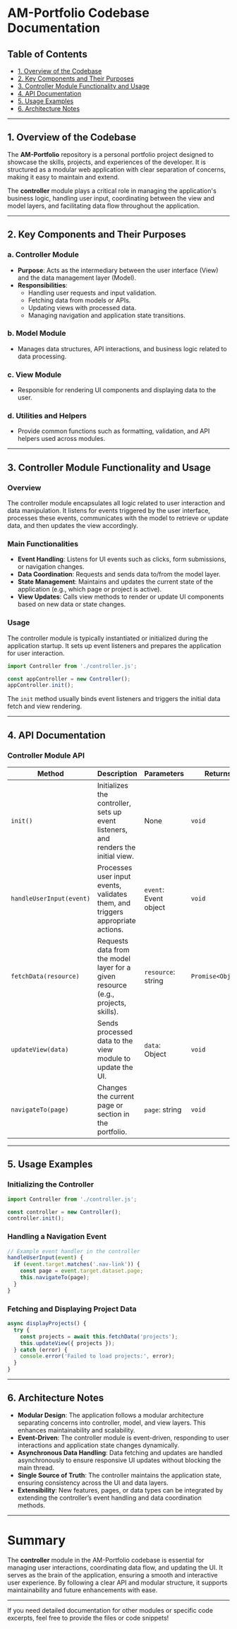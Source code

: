 # AM-Portfolio Codebase Documentation

## Table of Contents
- [1. Overview of the Codebase](#1-overview-of-the-codebase)  
- [2. Key Components and Their Purposes](#2-key-components-and-their-purposes)  
- [3. Controller Module Functionality and Usage](#3-controller-module-functionality-and-usage)  
- [4. API Documentation](#4-api-documentation)  
- [5. Usage Examples](#5-usage-examples)  
- [6. Architecture Notes](#6-architecture-notes)  

---

## 1. Overview of the Codebase

The **AM-Portfolio** repository is a personal portfolio project designed to showcase the skills, projects, and experiences of the developer. It is structured as a modular web application with clear separation of concerns, making it easy to maintain and extend.

The **controller** module plays a critical role in managing the application's business logic, handling user input, coordinating between the view and model layers, and facilitating data flow throughout the application.

---

## 2. Key Components and Their Purposes

### a. Controller Module  
- **Purpose**: Acts as the intermediary between the user interface (View) and the data management layer (Model).  
- **Responsibilities**:  
  - Handling user requests and input validation.  
  - Fetching data from models or APIs.  
  - Updating views with processed data.  
  - Managing navigation and application state transitions.  

### b. Model Module  
- Manages data structures, API interactions, and business logic related to data processing.

### c. View Module  
- Responsible for rendering UI components and displaying data to the user.

### d. Utilities and Helpers  
- Provide common functions such as formatting, validation, and API helpers used across modules.

---

## 3. Controller Module Functionality and Usage

### Overview

The controller module encapsulates all logic related to user interaction and data manipulation. It listens for events triggered by the user interface, processes these events, communicates with the model to retrieve or update data, and then updates the view accordingly.

### Main Functionalities

- **Event Handling**: Listens for UI events such as clicks, form submissions, or navigation changes.  
- **Data Coordination**: Requests and sends data to/from the model layer.  
- **State Management**: Maintains and updates the current state of the application (e.g., which page or project is active).  
- **View Updates**: Calls view methods to render or update UI components based on new data or state changes.

### Usage

The controller module is typically instantiated or initialized during the application startup. It sets up event listeners and prepares the application for user interaction.

```js
import Controller from './controller.js';

const appController = new Controller();
appController.init();
```

The `init` method usually binds event listeners and triggers the initial data fetch and view rendering.

---

## 4. API Documentation

### Controller Module API

| Method       | Description                                                | Parameters          | Returns           |
|--------------|------------------------------------------------------------|---------------------|-------------------|
| `init()`    | Initializes the controller, sets up event listeners, and renders the initial view. | None                | `void`            |
| `handleUserInput(event)` | Processes user input events, validates them, and triggers appropriate actions. | `event`: Event object | `void`            |
| `fetchData(resource)` | Requests data from the model layer for a given resource (e.g., projects, skills). | `resource`: string   | `Promise<Object>`  |
| `updateView(data)` | Sends processed data to the view module to update the UI. | `data`: Object       | `void`            |
| `navigateTo(page)` | Changes the current page or section in the portfolio. | `page`: string       | `void`            |

---

## 5. Usage Examples

### Initializing the Controller

```js
import Controller from './controller.js';

const controller = new Controller();
controller.init();
```

### Handling a Navigation Event

```js
// Example event handler in the controller
handleUserInput(event) {
  if (event.target.matches('.nav-link')) {
    const page = event.target.dataset.page;
    this.navigateTo(page);
  }
}
```

### Fetching and Displaying Project Data

```js
async displayProjects() {
  try {
    const projects = await this.fetchData('projects');
    this.updateView({ projects });
  } catch (error) {
    console.error('Failed to load projects:', error);
  }
}
```

---

## 6. Architecture Notes

- **Modular Design**: The application follows a modular architecture separating concerns into controller, model, and view layers. This enhances maintainability and scalability.  
- **Event-Driven**: The controller module is event-driven, responding to user interactions and application state changes dynamically.  
- **Asynchronous Data Handling**: Data fetching and updates are handled asynchronously to ensure responsive UI updates without blocking the main thread.  
- **Single Source of Truth**: The controller maintains the application state, ensuring consistency across the UI and data layers.  
- **Extensibility**: New features, pages, or data types can be integrated by extending the controller’s event handling and data coordination methods.

---

# Summary

The **controller** module in the AM-Portfolio codebase is essential for managing user interactions, coordinating data flow, and updating the UI. It serves as the brain of the application, ensuring a smooth and interactive user experience. By following a clear API and modular structure, it supports maintainability and future enhancements with ease.

---

If you need detailed documentation for other modules or specific code excerpts, feel free to provide the files or code snippets!